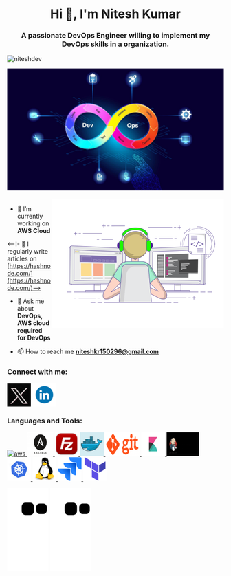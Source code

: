 <h1 align="center">Hi 👋, I'm Nitesh Kumar</h1>
<h3 align="center">A passionate DevOps Engineer willing to implement my DevOps skills in a organization.</h3>

<p align="left"> <img src="" alt="niteshdev" /> </p>

<img src="https://github.com/niteshkr150296/mydashboard/blob/master/blogbranding.png" alt="BlogBranding" />
 
<br>
<br>

<img align="right" alt="Coding" width="400" src="https://raw.githubusercontent.com/devSouvik/devSouvik/master/gif3.gif">


- 🔭 I’m currently working on **AWS Cloud**

<--!- 📝 I regularly write articles on [https://hashnode.com/](https://hashnode.com/)-->

- 💬 Ask me about **DevOps, AWS cloud required for DevOps**

- 📫 How to reach me **niteshkr150296@gmail.com**

<h3 align="left">Connect with me:</h3>
<p align="left">
<a href="https://twitter.com/nitesh0158" target="blank"><img align="center" src="https://github.com/niteshkr150296/mydashboard/blob/master/x%20logo.gif" alt="nitesh kumar" height="55" width="55" /></a>
<a href="https://www.linkedin.com/in/niteshkr150296?utm_source=share&utm_campaign=share_via&utm_content=profile&utm_medium=android_app" target="blank"><img align="center" src="https://github.com/niteshkr150296/mydashboard/blob/master/372102050_LINKEDIN_ICON_TRANSPARENT_1080.gif" alt="Linkedin PNG" height="55" width="55" /></a>
</p>

<h3 align="left">Languages and Tools:</h3>
<p align="left"> <a href="https://aws.amazon.com" target="_blank">
    <img src="https://github.com/niteshkr150296/mydashboard/blob/master/aws.gif" alt="aws" width="60" height="55"/>
</a> <a href="https://docs.ansible.com/ansible/latest/getting_started/index.html" target="_blank" rel="noreferrer"> <img src="https://github.com/niteshkr150296/mydashboard/blob/master/ansible.png" alt="azure" width="60" height="55"/> </a> <a href="https://wiki.filezilla-project.org/Documentation" target="_blank" rel="noreferrer"> <img src="https://github.com/niteshkr150296/mydashboard/blob/master/filezilla-logo.png" alt="bash" width="55" height="55"/> </a> <a href="https://www.docker.com/" target="_blank" rel="noreferrer"> <img src="https://github.com/niteshkr150296/mydashboard/blob/master/docker%20gif.gif" alt="docker" width="55" height="55"/> </a> <a href="https://git-scm.com/" target="_blank" rel="noreferrer"> <img src="https://github.com/niteshkr150296/mydashboard/blob/master/git.gif" alt="git" width="80" height="55"/> </a> <a href="https://www.elastic.co/docs" target="_blank" rel="noreferrer"> <img src="https://github.com/niteshkr150296/mydashboard/blob/master/kibana.jpg" alt="grafana" width="55" height="55"/> </a> <a href="https://www.jenkins.io" target="_blank" rel="noreferrer"> <img src="https://github.com/niteshkr150296/mydashboard/blob/master/jenkins.gif" alt="jenkins" width="75" height="55"/> </a> <a href="https://kubernetes.io" target="_blank" rel="noreferrer"> <img src="https://github.com/niteshkr150296/mydashboard/blob/master/kuber.gif" alt="kubernetes" width="55" height="55"/> </a> <a href="https://www.linux.org/" target="_blank" rel="noreferrer"> <img src="https://raw.githubusercontent.com/devicons/devicon/master/icons/linux/linux-original.svg" alt="linux" width="55" height="55"/> </a> <a href="https://www.atlassian.com/software/jira" target="_blank" >
    <img src="https://github.com/niteshkr150296/mydashboard/blob/master/JIRA.png" height="55" />
  </a> <a href="https://www.terraform.io/" target="_blank" >
    <img src="https://github.com/niteshkr150296/mydashboard/blob/master/terraform-icon.svg" height="55" />
  </a> <a href="https://www.nagios.com/nagios2024/?creative=680167062872&keyword=nagios&matchtype=b&network=g&device=c&utm_agid=159034579641&creative=680167062872&device=c&placement=&utm_term=nagios&utm_campaign=&utm_source=google-ads&utm_medium=ppc&hsa_acc=6435916521&hsa_cam=20762237959&hsa_grp=159034579641&hsa_ad=680167062872&hsa_src=g&hsa_tgt=kwd-46496522&hsa_kw=nagios&hsa_mt=b&hsa_net=adwords&hsa_ver=3&gad_source=1&gclid=CjwKCAjw7NmzBhBLEiwAxrHQ-YTG_koEQynfnNX5UCYdcciRIAO5JsOUZpkGinMlK8tQ_YeRVws3WRoC0V0QAvD_BwE" target="_blank" >
<!--     <img src="https://github.com/niteshkr150296/mydashboard/blob/master/nagios.png" height="55" /> -->
  </a> <a href="https://maven.apache.org/guides/" target="_blank" >
<!--     <img src="https://github.com/niteshkr150296/mydashboard/blob/master/Maven.png" height="55" /> -->
  </a></p>

<p><img align="left" src="https://github.com/niteshkr150296/mydashboard/blob/master/github-contribution-grid-snake.svg" alt="nitesh" /></p>

<p>&nbsp;<img align="center" src="https://github.com/niteshkr150296/mydashboard/blob/master/github-contribution-grid-snake.svg" alt="nitesh" /></p>
